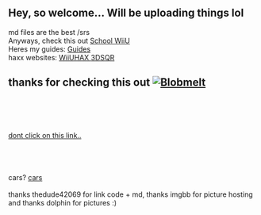 <!---
We're no strangers to love
You know the rules and so do I
A full commitment's what I'm thinking of
You wouldn't get this from any other guy

I just wanna tell you how I'm feeling
Gotta make you understand

Never gonna give you up
Never gonna let you down
Never gonna run around and desert you
Never gonna make you cry
Never gonna say goodbye
Never gonna tell a lie and hurt you

We've known each other for so long
Your heart's been aching but you're too shy to say it
Inside we both know what's been going on
We know the game and we're gonna play it
And if you ask me how I'm feeling
Don't tell me you're too blind to see

Never gonna give you up
Never gonna let you down
Never gonna run around and desert you
Never gonna make you cry
Never gonna say goodbye
Never gonna tell a lie and hurt you

Never gonna give you up
Never gonna let you down
Never gonna run around and desert you
Never gonna make you cry
Never gonna say goodbye
Never gonna tell a lie and hurt you

(Give you up)
(Ooh) Never gonna give, never gonna give
(Give you up)

We've known each other for so long
Your heart's been aching but you're too shy to say it
Inside we both know what's been going on
We know the game and we're gonna play it

I just wanna tell you how I'm feeling
Gotta make you understand

Never gonna give you up
Never gonna let you down
Never gonna run around and desert you
Never gonna make you cry
Never gonna say goodbye
Never gonna tell a lie and hurt you

Never gonna give you up
Never gonna let you down
Never gonna run around and desert you
Never gonna make you cry
Never gonna say goodbye
Never gonna tell a lie and hurt you

Never gonna give you up
Never gonna let you down
Never gonna run around and desert you
Never gonna make you cry
Never gonna say goodbye
--->

## Hey, so welcome... Will be uploading things lol <br />
md files are the best /srs <br />
Anyways, check this out <a href="https://quadsYT.github.io/extra-sites/schoolwiiu">School WiiU</a> <br />
Heres my guides: <a href="https://quadsYT.github.io/guides">Guides </a> <br />
haxx websites: <a href="https://is.gd/TL9i0I">WiiUHAX </a> <a href="quadsYT.github.io/extra-sites/3dsqrscanner">3DSQR </a> <br />
## thanks for checking this out <a href="https://imgbb.com/"><img src="https://i.ibb.co/gz1JV2x/Blobmelt.png" alt="Blobmelt" border="0"></a> <br />
<br />
<br />
<br />
<br />
<a href="https://quadsyt.github.io/extra-sites/dontclickontheimprovethewebsitebuttononthebottomrightofthistext">dont click on this link.. </a> <br />
<br />
<br />
<br />
<br />
cars? <a href="https://quadsyt.github.io/extra-sites/cars">cars </a> <br />
<br /> 
thanks thedude42069 for link code + md, thanks imgbb for picture hosting and thanks dolphin for pictures :)
